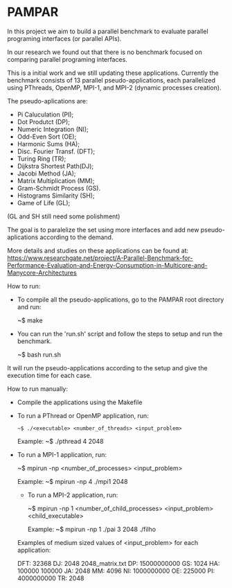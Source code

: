 # PAMPAR
In this project we aim to build a parallel benchmark to evaluate parallel programing interfaces (or parallel APIs).

In our research we found out that there is no benchmark focused on comparing parallel programing interfaces.

This is a initial work and we still updating these applications. Currently the benchmark consists of 13 parallel pseudo-applications, each parallelized using PThreads, OpenMP, MPI-1, and MPI-2 (dynamic processes creation).

The pseudo-aplications are:
  - Pi Caluculation       (PI);
  - Dot Produtct          (DP);
  - Numeric Integration   (NI);
  - Odd-Even Sort         (OE);
  - Harmonic Sums         (HA);
  - Disc. Fourier Transf. (DFT);
  - Turing Ring           (TR);
  - Dijkstra Shortest Path(DJ);
  - Jacobi Method         (JA);
  - Matrix Multiplication (MM);
  - Gram-Schmidt Process  (GS).
  - Histograms Similarity (SH);
  - Game of Life          (GL);
  
  (GL and SH still need some polishment)

The goal is to paralelize the set using more interfaces and add new pseudo-aplications according to the demand.

More details and studies on these applications can be found at: https://www.researchgate.net/project/A-Parallel-Benchmark-for-Performance-Evaluation-and-Energy-Consumption-in-Multicore-and-Manycore-Architectures

How to run:
  
  - To compile all the pseudo-applications, go to the PAMPAR root directory and run:
  
	~$ make
    
  - You can run the 'run.sh' script and follow the steps to setup and run the benchmark.
  
  	~$ bash run.sh
    
  It will run the pseudo-applications according to the setup and give the execution time for each case.
  
How to run manually:

  - Compile the applications using the Makefile
  
  - To run a PThread or OpenMP application, run:
    
    	~$ ./<executable> <number_of_threads> <input_problem>
    
    Example: 
    	~$ ./pthread 4 2048
   
    
- To run a MPI-1 application, run:
  
  	~$ mpirun -np <number_of_processes> <executable> <input_problem>
    
    Example: 
    	~$ mpirun -np 4 ./mpi1 2048
    
    
  - To run a MPI-2 application, run:
 
 	~$ mpirun -np 1 <executable> <number_of_child_processes> <input_problem> <child_executable>
    
    Example: 
    	~$ mpirun -np 1 ./pai 3 2048 ./filho
    
  Examples of medium sized values of <input_problem> for each application:
  
  	DFT: 32368
	 DJ: 2048 2048_matrix.txt
	 DP: 15000000000
	 GS: 1024
	 HA: 100000 100000
	 JA: 2048
	 MM: 4096
	 NI: 1000000000
	 OE: 225000
	 PI: 4000000000
	 TR: 2048
